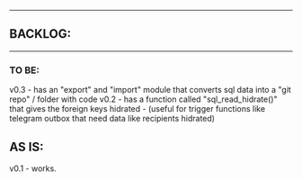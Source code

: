 -----------------
## BACKLOG:
-----------------

### TO BE:

v0.3 - has an "export" and "import" module that converts sql data into a "git repo" / folder with code
v0.2 - has a function called "sql_read_hidrate()" that gives the foreign keys hidrated 
        - (useful for trigger functions like telegram outbox that need data like recipients hidrated)

## AS IS:

v0.1 - works.